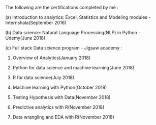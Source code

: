 The following are the certifications completed by me :

(a) Introduction to analytics: Excel, Statistics and Modeling modules - Internshala(September 2016) 

(b) Data science: Natural Language Processing(NLP) in Python - Udemy(June 2018)

(c) Full stack Data science program - Jigsaw academy :

1. Overview of Analytics(January 2018)
  
2. Python for data science and machine learning(June 2018)
  
3. R for data science(July 2018)
  
4. Machine learning with Python(October 2018)
  
5. Testing Hypothesis with Data(November 2018)
  
6. Predictive analytics with R(November 2018)
  
7. Data wrangling and EDA with R(November 2018)
